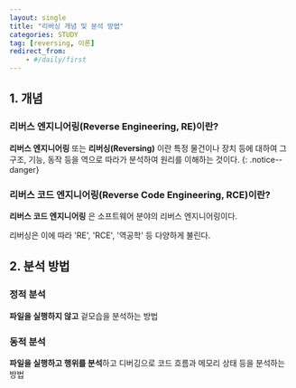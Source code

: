 ```yaml
---
layout: single
title: "리버싱 개념 및 분석 방법"
categories: STUDY
tag: [reversing, 이론]
redirect_from:
    - #/daily/first
---
```


## 1. 개념
### 리버스 엔지니어링(Reverse Engineering, RE)이란?
**리버스 엔지니어링** 또는 **리버싱(Reversing)** 이란 특정 물건이나 장치 등에 대하여 그 구조, 기능, 동작 등을 역으로 따라가 분석하여 원리를 이해하는 것이다.
{: .notice--danger}

### 리버스 코드 엔지니어링(Reverse Code Engineering, RCE)이란?
**리버스 코드 엔지니어링** 은 소프트웨어 분야의 리버스 엔지니어링이다.

리버싱은 이에 따라 'RE', 'RCE', '역공학' 등 다양하게 불린다.

## 2. 분석 방법
### 정적 분석
**파일을 실행하지 않고** 겉모습을 분석하는 방법
### 동적 분석
**파일을 실행하고 행위를 분석**하고 디버깅으로 코드 흐름과 메모리 상태 등을 분석하는 방법